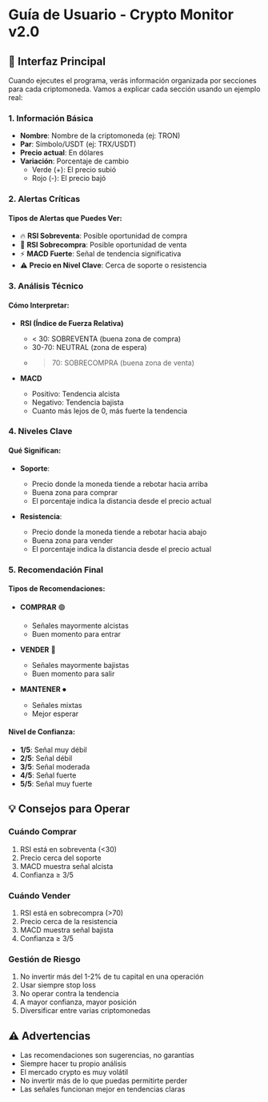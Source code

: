 # Guía de Usuario - Crypto Monitor v2.0

## 📱 Interfaz Principal

Cuando ejecutes el programa, verás información organizada por secciones para cada criptomoneda. Vamos a explicar cada sección usando un ejemplo real: 


### 1. Información Básica
- **Nombre**: Nombre de la criptomoneda (ej: TRON)
- **Par**: Símbolo/USDT (ej: TRX/USDT)
- **Precio actual**: En dólares
- **Variación**: Porcentaje de cambio
  - Verde (+): El precio subió
  - Rojo (-): El precio bajó

### 2. Alertas Críticas

#### Tipos de Alertas que Puedes Ver:
- 🔥 **RSI Sobreventa**: Posible oportunidad de compra
- 💫 **RSI Sobrecompra**: Posible oportunidad de venta
- ⚡ **MACD Fuerte**: Señal de tendencia significativa
- ⚠️ **Precio en Nivel Clave**: Cerca de soporte o resistencia

### 3. Análisis Técnico


#### Cómo Interpretar:
- **RSI (Índice de Fuerza Relativa)**
  - < 30: SOBREVENTA (buena zona de compra)
  - 30-70: NEUTRAL (zona de espera)
  - > 70: SOBRECOMPRA (buena zona de venta)

- **MACD**
  - Positivo: Tendencia alcista
  - Negativo: Tendencia bajista
  - Cuanto más lejos de 0, más fuerte la tendencia

### 4. Niveles Clave

#### Qué Significan:
- **Soporte**: 
  - Precio donde la moneda tiende a rebotar hacia arriba
  - Buena zona para comprar
  - El porcentaje indica la distancia desde el precio actual

- **Resistencia**:
  - Precio donde la moneda tiende a rebotar hacia abajo
  - Buena zona para vender
  - El porcentaje indica la distancia desde el precio actual

### 5. Recomendación Final

#### Tipos de Recomendaciones:
- **COMPRAR** 🟢
  - Señales mayormente alcistas
  - Buen momento para entrar
  
- **VENDER** 🔴
  - Señales mayormente bajistas
  - Buen momento para salir
  
- **MANTENER** ⏺
  - Señales mixtas
  - Mejor esperar

#### Nivel de Confianza:
- **1/5**: Señal muy débil
- **2/5**: Señal débil
- **3/5**: Señal moderada
- **4/5**: Señal fuerte
- **5/5**: Señal muy fuerte

## 💡 Consejos para Operar

### Cuándo Comprar
1. RSI está en sobreventa (<30)
2. Precio cerca del soporte
3. MACD muestra señal alcista
4. Confianza ≥ 3/5

### Cuándo Vender
1. RSI está en sobrecompra (>70)
2. Precio cerca de la resistencia
3. MACD muestra señal bajista
4. Confianza ≥ 3/5

### Gestión de Riesgo
1. No invertir más del 1-2% de tu capital en una operación
2. Usar siempre stop loss
3. No operar contra la tendencia
4. A mayor confianza, mayor posición
5. Diversificar entre varias criptomonedas

## ⚠️ Advertencias
- Las recomendaciones son sugerencias, no garantías
- Siempre hacer tu propio análisis
- El mercado crypto es muy volátil
- No invertir más de lo que puedas permitirte perder
- Las señales funcionan mejor en tendencias claras